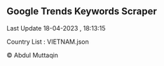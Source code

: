 

## Google Trends Keywords Scraper 
 
Last Update 18-04-2023 , 18:13:15

Country List :
VIETNAM.json



© Abdul Muttaqin 
